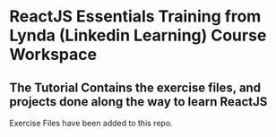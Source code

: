 # ReactJS Essentials Training from Lynda (Linkedin Learning) Course Workspace

## The Tutorial Contains the exercise files, and projects done along the way to learn ReactJS

Exercise Files have been added to this repo.